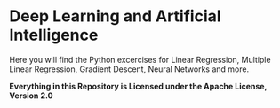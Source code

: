 # Deep Learning and Artificial Intelligence
Here you will find the Python excercises for Linear Regression, Multiple Linear Regression, Gradient Descent, Neural Networks and more.

**Everything in this Repository is Licensed under the Apache License, Version 2.0**

